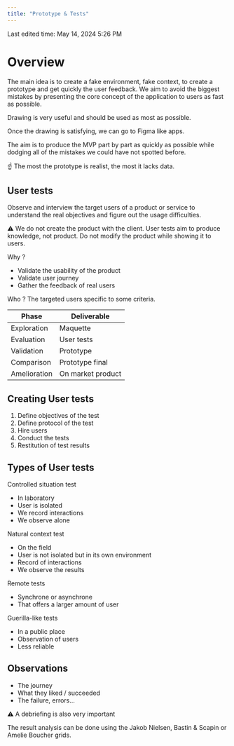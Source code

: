 ```yaml
---
title: "Prototype & Tests"
---
```

Last edited time: May 14, 2024 5:26 PM

# Overview

The main idea is to create a fake environment, fake context, to create a prototype and get quickly the user feedback. We aim to avoid the biggest mistakes by presenting the core concept of the application to users as fast as possible.

Drawing is very useful and should be used as most as possible.

Once the drawing is satisfying, we can go to Figma like apps.

The aim is to produce the MVP part by part as quickly as possible while dodging all of the mistakes we could have not spotted before.

<aside>
☝ The most the prototype is realist, the most it lacks data.

</aside>

## User tests

Observe and interview the target users of a product or service to understand the real objectives and figure out the usage difficulties.

<aside>
⚠️ We do not create the product with the client. User tests aim to produce knowledge, not product. Do not modify the product while showing it to users.

</aside>

Why ?

- Validate the usability of the product
- Validate user journey
- Gather the feedback of real users

Who ? The targeted users specific to some criteria.

| Phase | Deliverable |
| --- | --- |
| Exploration | Maquette |
| Evaluation | User tests |
| Validation | Prototype |
| Comparison | Prototype final |
| Amelioration | On market product |

## Creating User tests

1. Define objectives of the test
2. Define protocol of the test
3. Hire users
4. Conduct the tests
5. Restitution of test results

## Types of User tests

Controlled situation test

- In laboratory
- User is isolated
- We record interactions
- We observe alone

Natural context test

- On the field
- User is not isolated but in its own environment
- Record of interactions
- We observe the results

Remote tests

- Synchrone or asynchrone
- That offers a larger amount of user

Guerilla-like tests

- In a public place
- Observation of users
- Less reliable

## Observations

- The journey
- What they liked / succeeded
- The failure, errors...

<aside>
⚠️ A debriefing is also very important

</aside>

The result analysis can be done using the Jakob Nielsen, Bastin & Scapin or Amelie Boucher grids.

